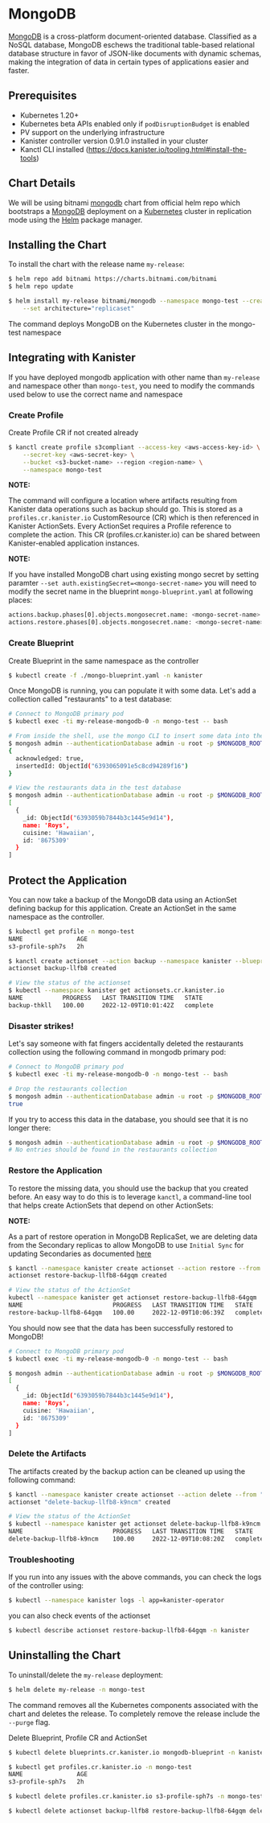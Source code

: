 # MongoDB

[MongoDB](https://www.mongodb.com/) is a cross-platform document-oriented database. Classified as a NoSQL database, MongoDB eschews the traditional table-based relational database structure in favor of JSON-like documents with dynamic schemas, making the integration of data in certain types of applications easier and faster.

## Prerequisites

* Kubernetes 1.20+
* Kubernetes beta APIs enabled only if `podDisruptionBudget` is enabled
* PV support on the underlying infrastructure
* Kanister controller version 0.91.0 installed in your cluster
* Kanctl CLI installed (https://docs.kanister.io/tooling.html#install-the-tools)

## Chart Details

We will be using bitnami [mongodb](https://github.com/bitnami/charts/tree/master/bitnami/mongodb) chart from official helm repo which bootstraps a [MongoDB](https://github.com/bitnami/bitnami-docker-mongodb) deployment on a [Kubernetes](http://kubernetes.io) cluster in replication mode using the [Helm](https://helm.sh) package manager.

## Installing the Chart

To install the chart with the release name `my-release`:

```bash
$ helm repo add bitnami https://charts.bitnami.com/bitnami
$ helm repo update

$ helm install my-release bitnami/mongodb --namespace mongo-test --create-namespace \
	--set architecture="replicaset"
```

The command deploys MongoDB on the Kubernetes cluster in the mongo-test namespace


## Integrating with Kanister

If you have deployed mongodb application with other name than `my-release` and namespace other than `mongo-test`, you need to modify the commands used below to use the correct name and namespace

### Create Profile
Create Profile CR if not created already

```bash
$ kanctl create profile s3compliant --access-key <aws-access-key-id> \
	--secret-key <aws-secret-key> \
	--bucket <s3-bucket-name> --region <region-name> \
	--namespace mongo-test
```

**NOTE:**

The command will configure a location where artifacts resulting from Kanister data operations such as backup should go. This is stored as a `profiles.cr.kanister.io` CustomResource (CR) which is then referenced in Kanister ActionSets. Every ActionSet requires a Profile reference to complete the action. This CR (profiles.cr.kanister.io) can be shared between Kanister-enabled application instances.

**NOTE:**

If you have installed MongoDB chart using existing mongo secret by setting paramter `--set auth.existingSecret=<mongo-secret-name>` you will need to modify the secret name in the blueprint `mongo-blueprint.yaml` at following places:
```bash
actions.backup.phases[0].objects.mongosecret.name: <mongo-secret-name>
actions.restore.phases[0].objects.mongosecret.name: <mongo-secret-name>
```
### Create Blueprint
Create Blueprint in the same namespace as the controller

```bash
$ kubectl create -f ./mongo-blueprint.yaml -n kanister
```

Once MongoDB is running, you can populate it with some data. Let's add a collection called "restaurants" to a test database:

```bash
# Connect to MongoDB primary pod
$ kubectl exec -ti my-release-mongodb-0 -n mongo-test -- bash

# From inside the shell, use the mongo CLI to insert some data into the test database
$ mongosh admin --authenticationDatabase admin -u root -p $MONGODB_ROOT_PASSWORD --quiet --eval "db.restaurants.insertOne({'name' : 'Roys', 'cuisine' : 'Hawaiian', 'id' : '8675309'})"
{
  acknowledged: true,
  insertedId: ObjectId("6393065091e5c8cd94289f16")
}

# View the restaurants data in the test database
$ mongosh admin --authenticationDatabase admin -u root -p $MONGODB_ROOT_PASSWORD --quiet --eval "db.restaurants.find()"
[
  {
    _id: ObjectId("6393059b7844b3c1445e9d14"),
    name: 'Roys',
    cuisine: 'Hawaiian',
    id: '8675309'
  }
]
```


## Protect the Application

You can now take a backup of the MongoDB data using an ActionSet defining backup for this application. Create an ActionSet in the same namespace as the controller.

```bash
$ kubectl get profile -n mongo-test
NAME               AGE
s3-profile-sph7s   2h

$ kanctl create actionset --action backup --namespace kanister --blueprint mongodb-blueprint --statefulset mongo-test/my-release-mongodb --profile mongo-test/s3-profile-sph7s
actionset backup-llfb8 created

# View the status of the actionset
$ kubectl --namespace kanister get actionsets.cr.kanister.io
NAME           PROGRESS   LAST TRANSITION TIME   STATE
backup-thkll   100.00     2022-12-09T10:01:42Z   complete
```

### Disaster strikes!

Let's say someone with fat fingers accidentally deleted the restaurants collection using the following command in mongodb primary pod:
```bash
# Connect to MongoDB primary pod
$ kubectl exec -ti my-release-mongodb-0 -n mongo-test -- bash

# Drop the restaurants collection
$ mongosh admin --authenticationDatabase admin -u root -p $MONGODB_ROOT_PASSWORD --quiet --eval "db.restaurants.drop()"
true
```

If you try to access this data in the database, you should see that it is no longer there:
```bash
$ mongosh admin --authenticationDatabase admin -u root -p $MONGODB_ROOT_PASSWORD --quiet --eval "db.restaurants.find()"
# No entries should be found in the restaurants collection
```

### Restore the Application

To restore the missing data, you should use the backup that you created before. An easy way to do this is to leverage `kanctl`, a command-line tool that helps create ActionSets that depend on other ActionSets:

**NOTE:**

As a part of restore operation in MongoDB ReplicaSet, we are deleting data from the Secondary replicas to allow MongoDB to use `Initial Sync` for updating Secondaries as documented [here](https://docs.mongodb.com/manual/tutorial/restore-replica-set-from-backup/#update-secondaries-using-initial-sync)

```bash
$ kanctl --namespace kanister create actionset --action restore --from "backup-llfb8"
actionset restore-backup-llfb8-64gqm created

# View the status of the ActionSet
kubectl --namespace kanister get actionset restore-backup-llfb8-64gqm
NAME                         PROGRESS   LAST TRANSITION TIME   STATE
restore-backup-llfb8-64gqm   100.00     2022-12-09T10:06:39Z   complete
```

You should now see that the data has been successfully restored to MongoDB!

```bash
# Connect to MongoDB primary pod
$ kubectl exec -ti my-release-mongodb-0 -n mongo-test -- bash

$ mongosh admin --authenticationDatabase admin -u root -p $MONGODB_ROOT_PASSWORD --quiet --eval "db.restaurants.find()"
[
  {
    _id: ObjectId("6393059b7844b3c1445e9d14"),
    name: 'Roys',
    cuisine: 'Hawaiian',
    id: '8675309'
  }
]
```

### Delete the Artifacts

The artifacts created by the backup action can be cleaned up using the following command:

```bash
$ kanctl --namespace kanister create actionset --action delete --from "backup-llfb8" --namespacetargets kanister
actionset "delete-backup-llfb8-k9ncm" created

# View the status of the ActionSet
$ kubectl --namespace kanister get actionset delete-backup-llfb8-k9ncm
NAME                         PROGRESS   LAST TRANSITION TIME   STATE
delete-backup-llfb8-k9ncm    100.00     2022-12-09T10:08:20Z   complete
```

### Troubleshooting

If you run into any issues with the above commands, you can check the logs of the controller using:

```bash
$ kubectl --namespace kanister logs -l app=kanister-operator
```

you can also check events of the actionset

```bash
$ kubectl describe actionset restore-backup-llfb8-64gqm -n kanister
```

## Uninstalling the Chart

To uninstall/delete the `my-release` deployment:

```bash
$ helm delete my-release -n mongo-test
```

The command removes all the Kubernetes components associated with the chart and deletes the release.
To completely remove the release include the `--purge` flag.

Delete Blueprint, Profile CR and ActionSet

```bash
$ kubectl delete blueprints.cr.kanister.io mongodb-blueprint -n kanister

$ kubectl get profiles.cr.kanister.io -n mongo-test
NAME               AGE
s3-profile-sph7s   2h

$ kubectl delete profiles.cr.kanister.io s3-profile-sph7s -n mongo-test

$ kubectl delete actionset backup-llfb8 restore-backup-llfb8-64gqm delete-backup-llfb8-k9ncm -n kanister
```

